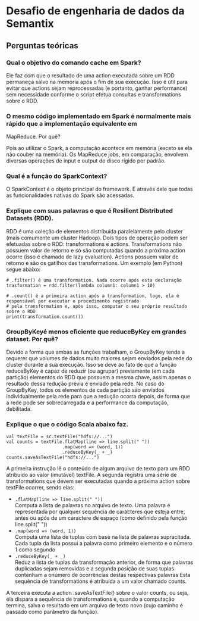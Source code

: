 # Desafio de engenharia de dados da Semantix

## Perguntas teóricas

### Qual o objetivo do comando cache​ ​em Spark?

Ele faz com que o resultado de uma action executada sobre um RDD permaneça salvo na memória após o fim de sua execução. 
Isso é útil para evitar que actions sejam reprocessadas (e portanto, ganhar performance) sem necessidade conforme o 
script efetua consultas e transformations sobre o RDD.



### O mesmo código implementado em Spark é normalmente mais rápido que a implementação equivalente em
MapReduce. Por quê?

Pois ao utilizar o Spark, a computação acontece em memória (exceto se ela não couber na memória). 
Os MapReduce jobs, em comparação, envolvem diversas operações de input e output do disco rígido por padrão.



### Qual é a função do SparkContext​?

O SparkContext é o objeto principal do framework. É através dele que todas as funcionalidades nativas do Spark são acessadas.



### Explique com suas palavras o que é Resilient​ ​Distributed​ ​Datasets​ (RDD).

RDD é uma coleção de elementos distribuída paralelamente pelo cluster (mais comumente um cluster Hadoop).
Dois tipos de operação podem ser efetuadas sobre o RDD: transformations e actions.
Transformations não possuem valor de retorno e só são computadas quando a próxima action ocorre (isso é 
chamado de lazy evaluation). Actions possuem valor de retorno e são os gatilhos das transformations. 
Um exemplo (em Python) segue abaixo:
```
# .filter() é uma transformation. Nada ocorre após esta declaração
trasformation = rdd.filter(lambda column1: column1 > 10)

# .count() é a primeira action após a transformation, logo, ela é responsável por executar o procedimento registrado
# pela transformation e, após isso, computar o seu próprio resultado sobre o RDD
print(transformation.count())
```


### GroupByKey​ ​é menos eficiente que reduceByKey​ ​em grandes dataset. Por quê?

Devido a forma que ambas as funções trabalham, o GroupByKey tende a requerer que volumes de dados muito maiores 
sejam enviados pela rede do cluster durante a sua execução. Isso se deve ao fato de que a função reduceByKey é capaz
de reduzir (ou agrupar) previamente (em cada partição) elementos do RDD que possuem a mesma chave, assim apenas o resultado
dessa redução prévia é enviado pela rede. No caso do GroupByKey, todos os elementos de cada partição são enviados
individualmente pela rede para que a redução ocorra depois, de forma que a rede pode ser sobrecarregada e a performance
da computação, debilitada.



### Explique o que o código Scala abaixo faz.

```
val textFile = sc.textFile("hdfs://...")
val counts = textFile.flatMap(line => line.split(" "))
                     .map(word => (word, 1))
                     .reduceByKey(_ + _)
counts.saveAsTextFile("hdfs://...")
```

A primeira instrução lê o conteúdo de algum arquivo de texto para um RDD atribuído ao valor (imutável) textFile. 
A segunda registra uma série de transformations que devem ser executadas quando a próxima action sobre
textFile ocorrer, sendo elas:  

- `.flatMap(line => line.split(" "))`  
	Computa a lista de palavras no arquivo de texto. Uma palavra é representada por qualquer sequência de caracteres
	que esteja entre, antes ou após de um caractere de espaço (como definido pela função line.split(" "))
- `.map(word => (word, 1))`  
	Computa uma lista de tuplas com base na lista de palavras supracitada. Cada tupla da lista possui a palavra como 
	primeiro elemento e o número 1 como segundo
- `.reduceByKey(_ + _)`  
	Reduz a lista de tuplas da transformação anterior, de forma que palavras duplicadas sejam removidas e 
	a segunda posição de suas tuplas contenham a onúmero de ocorrências destas respectivas palavras
Esta sequência de transformations é atribuída a um valor chamado counts.  
  
A terceira executa a action .saveAsTextFile() sobre o valor counts, ou seja, ela dispara a sequência de 
transformations e, quando a computação termina, salva o resultado em um arquivo de texto novo (cujo
caminho é passado como parâmetro da função).
